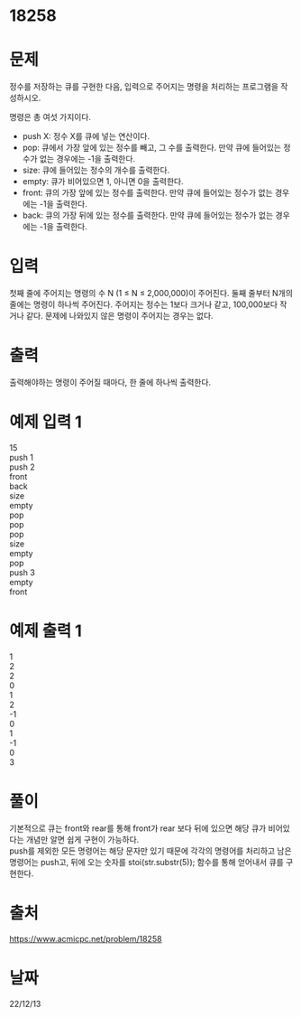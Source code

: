 # 18258

# 문제
정수를 저장하는 큐를 구현한 다음, 입력으로 주어지는 명령을 처리하는 프로그램을 작성하시오.

명령은 총 여섯 가지이다.

+ push X: 정수 X를 큐에 넣는 연산이다.
+ pop: 큐에서 가장 앞에 있는 정수를 빼고, 그 수를 출력한다. 만약 큐에 들어있는 정수가 없는 경우에는 -1을 출력한다.
+ size: 큐에 들어있는 정수의 개수를 출력한다.
+ empty: 큐가 비어있으면 1, 아니면 0을 출력한다.
+ front: 큐의 가장 앞에 있는 정수를 출력한다. 만약 큐에 들어있는 정수가 없는 경우에는 -1을 출력한다.
+ back: 큐의 가장 뒤에 있는 정수를 출력한다. 만약 큐에 들어있는 정수가 없는 경우에는 -1을 출력한다.

# 입력
첫째 줄에 주어지는 명령의 수 N (1 ≤ N ≤ 2,000,000)이 주어진다. 둘째 줄부터 N개의 줄에는 명령이 하나씩 주어진다. 주어지는 정수는 1보다 크거나 같고, 100,000보다 작거나 같다. 문제에 나와있지 않은 명령이 주어지는 경우는 없다.

# 출력
출력해야하는 명령이 주어질 때마다, 한 줄에 하나씩 출력한다.

# 예제 입력 1 
15  
push 1  
push 2  
front  
back  
size  
empty  
pop  
pop  
pop  
size  
empty  
pop  
push 3  
empty  
front  

# 예제 출력 1 
1  
2  
2  
0  
1  
2  
-1  
0  
1  
-1  
0  
3  
  
# 풀이
기본적으로 큐는 front와 rear를 통해 front가 rear 보다 뒤에 있으면 해당 큐가 비어있다는 개념만 알면 쉽게 구현이 가능하다.  
push를 제외한 모든 명령어는 해당 문자만 있기 때문에 각각의 명령어를 처리하고 남은 명령어는 push고, 뒤에 오는 숫자를 stoi(str.substr(5)); 함수를 통해 얻어내서 큐를 구현한다.

# 출처 
https://www.acmicpc.net/problem/18258

# 날짜
22/12/13